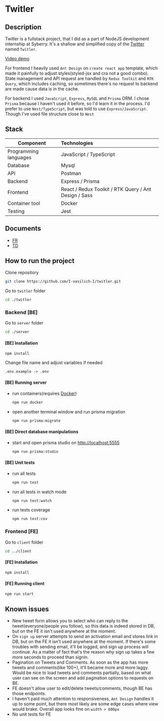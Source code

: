 # Twitler

## Description

Twitler is a fullstack project, that I did as a part of NodeJS development internship at Syberry. It's a shallow and simplified copy of the [Twitter](https://twitter.com/) named `Twitler`.

[Video demo](https://drive.google.com/file/d/1NIUBOU3KFlWBBCLTf0C0MPOUOkUSpQiD/view?usp=sharing)

For frontend I heavily used `Ant Design` on `create react app` template, which made it painfully to adjust styles(styled-jsx and cra not a good combo).  
State management and API request are handled by `Redux Toolkit` and `RTK Query`, which includes caching, so sometimes there's no request to backend are made cause data is in the cache.

For backend I used `JavaScript`, `Express`, `MySQL` and `Prisma` ORM. I chose `Prisma` because I haven't used it before, so I'd learn it in the process. I'd prefer to use `Nest/TypeScript`, but was told to use `Express/JavaScript`. Though I've used file structure close to `Nest`

## Stack

|Component|Technologies|
|---|:---|
|Programming languages| JavaScript / TypeScript
|Database|Mysql|
|API| Postman|
|Backend| Express / Prisma|
|Frontend|React / Redux Toolkit / RTK Query / Ant Design / Sass|
|Container tool| Docker|
|Testing|Jest|

## Documents

- [FR](/FR.md)
- [TD](/Twitler_Technical_Design.md)

## How to run the project

Clone repository

```bash
git clone https://github.com/I-vasilich-I/twitler.git
```

Go to `twitler` folder

```bash
cd ./twitler
```

### Backend [BE]

Go to `server` folder

```bash
cd ./server
```

#### [BE] Installation

```bash
npm install
```

Change file name and adjust variables if needed

```string
.env.example -> .env
```

#### [BE] Running server

- run containers(requires [Docker](https://www.docker.com/))

  ```bash
  npm run docker
  ```

- open another terminal window and run prisma migration

  ```bash
  npm run prisma:migrate
  ```

#### [BE] Direct database manipulations

- start and open prisma studio on <http://localhost:5555>

  ```bash
  npm run prisma:studio
  ```

#### [BE] Unit tests

- run all tests

  ```bash
  npm run test
  ```

- run all tests in watch mode

  ```bash
  npm run test:watch
  ```

- run tests coverage

  ```bash
  npm run test:cov
  ```

### Frontend [FE]

Go to `client` folder

```bash
cd ../client
```

#### [FE] Installation

```bash
npm install
```

#### [FE] Running client

  ```bash
  npm run start
  ```

## Known issues

- New tweet form allows you to select who can reply to the tweet(everyone/people you follow), so this data is indeed stored in DB, but on the FE it isn't used anywhere at the moment.
- On `sign up` server attempts to send an activation email and stores link in DB, but on the FE it isn't used anywhere at the moment. If there's some troubles with sending email, it'll be logged, and sign up process will continue. As a matter of fact that's the reason why sign up takes a few more seconds to proceed than signin.
- Pagination on Tweets and Comments. As soon as the app has more tweets and comments(like 100+), it'll became more and more laggy. Would be nice to load tweets and comments partially, based on what user can see on the screen and add pagination options to requests on BE.
- FE doesn't allow user to edit/delete tweets/comments, though BE has those endpoints.
- I haven't paid much attention to responsiveness, `Ant Design` handles it up to some point, but there most likely are some edge cases where view would brake. Overall app looks fine on `width > 600px`
- No unit tests for FE
